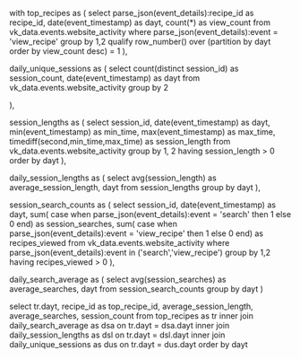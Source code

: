 
with top_recipes as (
    select 
    	parse_json(event_details):recipe_id as recipe_id,
        date(event_timestamp) as dayt,
        count(*) as view_count
    from vk_data.events.website_activity
    where parse_json(event_details):event = 'view_recipe'
    group by 1,2
    qualify row_number() over (partition by dayt order by view_count desc) = 1
),

daily_unique_sessions as (
    select
        count(distinct session_id) as session_count,
        date(event_timestamp) as dayt
    from vk_data.events.website_activity
    group by 2
    
),

session_lengths as (
	select 
        session_id, 
        date(event_timestamp) as dayt,
        min(event_timestamp) as min_time, 
        max(event_timestamp) as max_time, 
        timediff(second,min_time,max_time) as session_length
    from vk_data.events.website_activity 
    group by 1, 2
    having session_length > 0
    order by dayt
),

daily_session_lengths as (
	select 
    	avg(session_length) as average_session_length, 
        dayt
	from session_lengths
    group by dayt
),

session_search_counts as (
	select 
    	session_id, 
        date(event_timestamp) as dayt,
    	sum( case when parse_json(event_details):event = 'search' then 1 else 0 end) as session_searches, 
        sum( case when parse_json(event_details):event = 'view_recipe' then 1 else 0 end) as recipes_viewed
    from vk_data.events.website_activity
    where parse_json(event_details):event in ('search','view_recipe')
    group by 1,2
    having recipes_viewed > 0
),

daily_search_average as (
	select
    	avg(session_searches) as average_searches,
        dayt
    from session_search_counts
    group by dayt
)


select tr.dayt, recipe_id as top_recipe_id, average_session_length, average_searches, session_count
from top_recipes as tr 
	inner join daily_search_average as dsa on tr.dayt = dsa.dayt 
	inner join daily_session_lengths as dsl on tr.dayt = dsl.dayt
    inner join daily_unique_sessions as dus on tr.dayt = dus.dayt
order by dayt
